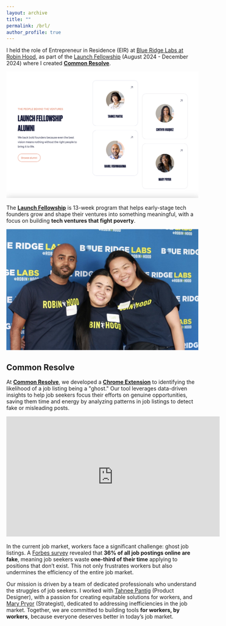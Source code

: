 ```yaml
---
layout: archive
title: ""
permalink: /brl/
author_profile: true
---
```


<head>
<script type="text/javascript">
    (function(c,l,a,r,i,t,y){
        c[a]=c[a]||function(){(c[a].q=c[a].q||[]).push(arguments)};
        t=l.createElement(r);t.async=1;t.src="https://www.clarity.ms/tag/"+i;
        y=l.getElementsByTagName(r)[0];y.parentNode.insertBefore(t,y);
    })(window, document, "clarity", "script", "pybe1qy6ku");
</script>
<style>
/* Table Styles */
table {
  font-family: arial, sans-serif;
  border-collapse: collapse;
  width: 100%;
}

td, th {
  border: 1px solid #dddddd;
  text-align: left;
  padding: 8px;
}

tr:nth-child(even) {
  background-color: #dddddd;
}

/* Image Styles */
img {
  max-width: 100%;
  height: auto;
  display: block;
  margin-left: auto;
  margin-right: auto;
  padding: 10px 0;
}

/* Video Styles */
iframe {
  max-width: 100%;
  height: 315px;
  margin-left: auto;
  margin-right: auto;
  display: block;
}
</style>
</head>

<body>

<p>I held the role of Entrepreneur in Residence (EIR) at <a href="https://www.labs.robinhood.org" target="_blank">Blue Ridge Labs at Robin Hood</a>, as part of the <a href="https://www.labs.robinhood.org/our-programs/launch-fellowship" target="_blank">Launch Fellowship</a> (August 2024 - December 2024) where I created <strong><a href="http://wearecommonresolve.com" target="_blank">Common Resolve</a></strong>.</p>

<a href="https://www.labs.robinhood.org" target="_blank"><img src="/images/brl.png" alt="Blue Ridge Labs at Robin Hood" /></a>

<p>The <strong><a href="https://www.labs.robinhood.org/our-programs/launch-fellowship" target="_blank">Launch Fellowship</a></strong> is 13-week program that helps early-stage tech founders grow and shape their ventures into something meaningful, with a focus on building <strong>tech ventures that fight poverty</strong>. </p>

<img src="/images/IMG_0481.jpg" alt="Rahul Vishwakarma" />

<h2>Common Resolve</h2>

<p>
    At <strong><a href="https://wearecommonresolve.com" target="_blank">Common Resolve</a></strong>, we developed a <strong><a href="https://chromewebstore.google.com/detail/common-resolve/hemkacfkmhldlhpfndjfibkalfphiibf" target="_blank">Chrome Extension</a></strong> to identifying the likelihood of a job listing being a "ghost." Our tool leverages data-driven insights to help job seekers focus their efforts on genuine opportunities, saving them time and energy by analyzing patterns in job listings to detect fake or misleading posts.
</p>

<p>
    <iframe width="560" height="315" src="https://www.youtube.com/embed/jv3KBVj8ycg?start=1240" frameborder="0" allow="accelerometer; autoplay; clipboard-write; encrypted-media; gyroscope; picture-in-picture" allowfullscreen></iframe>
</p>

<p>
    In the current job market, workers face a significant challenge: ghost job listings. 
    A <a href="https://www.forbes.com/sites/rachelwells/2024/08/13/36-of-job-adverts-are-fake-how-to-spot-them-in-2024/" target="_blank">Forbes survey</a> 
    revealed that <strong>36% of all job postings online are fake</strong>, meaning job seekers waste 
    <strong>one-third of their time</strong> applying to positions that don’t exist. This not only frustrates 
    workers but also undermines the efficiency of the entire job market.
</p>

<p>
    Our mission is driven by a team of dedicated professionals who understand the struggles of job seekers. I worked with 
    <a href="https://www.linkedin.com/in/tahneepantig" target="_blank">Tahnee Pantig</a> (Product Designer), with a passion for creating equitable solutions for workers, and 
    <a href="https://www.linkedin.com/in/marypryor" target="_blank">Mary Pryor</a> (Strategist), dedicated to addressing inefficiencies in the job market.  Together, we are committed to building tools <strong>for workers, by workers</strong>, because everyone deserves 
    better in today’s job market.
</p>


</body>
